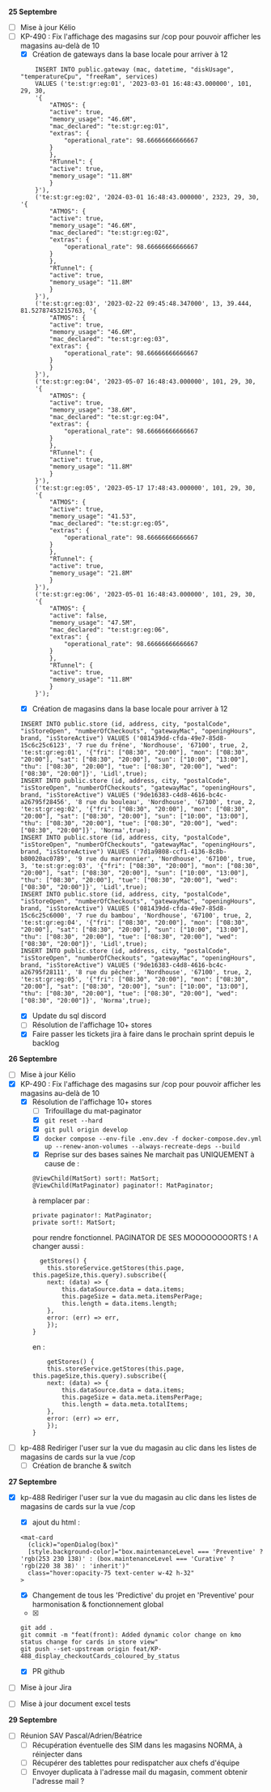 **25 Septembre**
- [ ] Mise à jour Kélio
- [ ] KP-490 : Fix l'affichage des magasins sur /cop pour pouvoir afficher les magasins au-delà de 10
    - [x] Création de gateways dans la base locale pour arriver à 12
    ```
        INSERT INTO public.gateway (mac, datetime, "diskUsage", "temperatureCpu", "freeRam", services)
        VALUES ('te:st:gr:eg:01', '2023-03-01 16:48:43.000000', 101, 29, 30,
        '{
            "ATMOS": {
            "active": true,
            "memory_usage": "46.6M",
            "mac_declared": "te:st:gr:eg:01",
            "extras": {
                "operational_rate": 98.66666666666667
            }
            },
            "RTunnel": {
            "active": true,
            "memory_usage": "11.8M"
            }
        }'),
        ('te:st:gr:eg:02', '2024-03-01 16:48:43.000000', 2323, 29, 30, '{
            "ATMOS": {
            "active": true,
            "memory_usage": "46.6M",
            "mac_declared": "te:st:gr:eg:02",
            "extras": {
                "operational_rate": 98.66666666666667
            }
            },
            "RTunnel": {
            "active": true,
            "memory_usage": "11.8M"
            }
        }'),
        ('te:st:gr:eg:03', '2023-02-22 09:45:48.347000', 13, 39.444, 81.52787453215763, '{
            "ATMOS": {
            "active": true,
            "memory_usage": "46.6M",
            "mac_declared": "te:st:gr:eg:03",
            "extras": {
                "operational_rate": 98.66666666666667
            }
            }
        }'),
        ('te:st:gr:eg:04', '2023-05-07 16:48:43.000000', 101, 29, 30,
        '{
            "ATMOS": {
            "active": true,
            "memory_usage": "38.6M",
            "mac_declared": "te:st:gr:eg:04",
            "extras": {
                "operational_rate": 98.66666666666667
            }
            },
            "RTunnel": {
            "active": true,
            "memory_usage": "11.8M"
            }
        }'),
        ('te:st:gr:eg:05', '2023-05-17 17:48:43.000000', 101, 29, 30,
        '{
            "ATMOS": {
            "active": true,
            "memory_usage": "41.53",
            "mac_declared": "te:st:gr:eg:05",
            "extras": {
                "operational_rate": 98.66666666666667
            }
            },
            "RTunnel": {
            "active": true,
            "memory_usage": "21.8M"
            }
        }'),
        ('te:st:gr:eg:06', '2023-05-01 16:48:43.000000', 101, 29, 30,
        '{
            "ATMOS": {
            "active": false,
            "memory_usage": "47.5M",
            "mac_declared": "te:st:gr:eg:06",
            "extras": {
                "operational_rate": 98.66666666666667
            }
            },
            "RTunnel": {
            "active": true,
            "memory_usage": "11.8M"
            }
        }');
    ```
    - [x] Création de magasins dans la base locale pour arriver à 12
    ```
    INSERT INTO public.store (id, address, city, "postalCode", "isStoreOpen", "numberOfCheckouts", "gatewayMac", "openingHours", brand, "isStoreActive") VALUES ('081439dd-cfda-49e7-85d8-15c6c25c6123', '7 rue du frêne', 'Nordhouse', '67100', true, 2, 'te:st:gr:eg:01', '{"fri": ["08:30", "20:00"], "mon": ["08:30", "20:00"], "sat": ["08:30", "20:00"], "sun": ["10:00", "13:00"], "thu": ["08:30", "20:00"], "tue": ["08:30", "20:00"], "wed": ["08:30", "20:00"]}', 'Lidl',true);
    INSERT INTO public.store (id, address, city, "postalCode", "isStoreOpen", "numberOfCheckouts", "gatewayMac", "openingHours", brand, "isStoreActive") VALUES ('9de16383-c4d8-4616-bc4c-a26795f28456', '8 rue du bouleau', 'Nordhouse', '67100', true, 2, 'te:st:gr:eg:02', '{"fri": ["08:30", "20:00"], "mon": ["08:30", "20:00"], "sat": ["08:30", "20:00"], "sun": ["10:00", "13:00"], "thu": ["08:30", "20:00"], "tue": ["08:30", "20:00"], "wed": ["08:30", "20:00"]}', 'Norma',true);
    INSERT INTO public.store (id, address, city, "postalCode", "isStoreOpen", "numberOfCheckouts", "gatewayMac", "openingHours", brand, "isStoreActive") VALUES ('7d1a9808-ccf1-4136-8c8b-b80020ac0789', '9 rue du marronnier', 'Nordhouse', '67100', true, 3, 'te:st:gr:eg:03', '{"fri": ["08:30", "20:00"], "mon": ["08:30", "20:00"], "sat": ["08:30", "20:00"], "sun": ["10:00", "13:00"], "thu": ["08:30", "20:00"], "tue": ["08:30", "20:00"], "wed": ["08:30", "20:00"]}', 'Lidl',true);
    INSERT INTO public.store (id, address, city, "postalCode", "isStoreOpen", "numberOfCheckouts", "gatewayMac", "openingHours", brand, "isStoreActive") VALUES ('081439dd-cfda-49e7-85d8-15c6c25c6000', '7 rue du bambou', 'Nordhouse', '67100', true, 2, 'te:st:gr:eg:04', '{"fri": ["08:30", "20:00"], "mon": ["08:30", "20:00"], "sat": ["08:30", "20:00"], "sun": ["10:00", "13:00"], "thu": ["08:30", "20:00"], "tue": ["08:30", "20:00"], "wed": ["08:30", "20:00"]}', 'Lidl',true);
    INSERT INTO public.store (id, address, city, "postalCode", "isStoreOpen", "numberOfCheckouts", "gatewayMac", "openingHours", brand, "isStoreActive") VALUES ('9de16383-c4d8-4616-bc4c-a26795f28111', '8 rue du pêcher', 'Nordhouse', '67100', true, 2, 'te:st:gr:eg:05', '{"fri": ["08:30", "20:00"], "mon": ["08:30", "20:00"], "sat": ["08:30", "20:00"], "sun": ["10:00", "13:00"], "thu": ["08:30", "20:00"], "tue": ["08:30", "20:00"], "wed": ["08:30", "20:00"]}', 'Norma',true);
    ```
    - [x] Update du sql discord
    - [ ] Résolution de l'affichage 10+ stores
    - [x] Faire passer les tickets jira à faire dans le prochain sprint depuis le backlog

**26 Septembre**
- [ ] Mise à jour Kélio
- [x] KP-490 : Fix l'affichage des magasins sur /cop pour pouvoir afficher les magasins au-delà de 10
    - [x] Résolution de l'affichage 10+ stores
        - [ ] Trifouillage du mat-paginator
        - [x] ```git reset --hard```
        - [x] ```git pull origin develop```
        - [x] ```docker compose --env-file .env.dev -f docker-compose.dev.yml up --renew-anon-volumes --always-recreate-deps --build```
        - [x] Reprise sur des bases saines
        Ne marchait pas UNIQUEMENT à cause de :
        ```
        @ViewChild(MatSort) sort!: MatSort;
        @ViewChild(MatPaginator) paginator!: MatPaginator;
        ```
        à remplacer par : 
        ```
        private paginator!: MatPaginator;
        private sort!: MatSort;
        ```
        pour rendre fonctionnel.
        PAGINATOR DE SES MOOOOOOOORTS ! 
        A changer aussi : 
        ```
          getStores() {
            this.storeService.getStores(this.page, this.pageSize,this.query).subscribe({
            next: (data) => {
                this.dataSource.data = data.items;
                this.pageSize = data.meta.itemsPerPage;
                this.length = data.items.length;
            },
            error: (err) => err,
            });
        }
        ```
        en : 
        ```
            getStores() {
            this.storeService.getStores(this.page, this.pageSize,this.query).subscribe({
            next: (data) => {
                this.dataSource.data = data.items;
                this.pageSize = data.meta.itemsPerPage;
                this.length = data.meta.totalItems;
            },
            error: (err) => err,
            });
        }
        ```
- [ ] kp-488 Rediriger l'user sur la vue du magasin au clic dans les listes de magasins de cards sur la vue /cop
    - [ ] Création de branche & switch

**27 Septembre** 
- [x] kp-488 Rediriger l'user sur la vue du magasin au clic dans les listes de magasins de cards sur la vue /cop
    - [x] ajout du html : 
    ```
    <mat-card 
      (click)="openDialog(box)"
      [style.background-color]="box.maintenanceLevel === 'Preventive' ? 'rgb(253 230 138)' : (box.maintenanceLevel === 'Curative' ? 'rgb(220 38 38)' : 'inherit')"
      class="hover:opacity-75 text-center w-42 h-32"
    >
    ```
    - [x] Changement de tous les 'Predictive' du projet en 'Preventive' pour harmonisation & fonctionnement global
    - [x] 
    ```
    git add .  
    git commit -m "feat(front): Added dynamic color change on kmo status change for cards in store view"
    git push --set-upstream origin feat/KP-488_display_checkoutCards_coloured_by_status  
    ```
    - [x] PR github
- [ ] Mise à jour Jira
- [ ] Mise à jour document excel tests


**29 Septembre**
- [ ] Réunion SAV Pascal/Adrien/Béatrice
    - [ ] Récupération éventuelle des SIM dans les magasins NORMA, à réinjecter dans 
    - [ ] Récupérer des tablettes pour redispatcher aux chefs d'équipe
    - [ ] Envoyer duplicata à l'adresse mail du magasin, comment obtenir l'adresse mail ?
